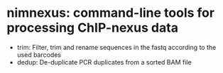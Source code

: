# nimnexus: command-line tools for processing ChIP-nexus data

+ trim: Filter, trim and rename sequences in the fastq according to the used barcodes
+ dedup: De-duplicate PCR duplicates from a sorted BAM file
